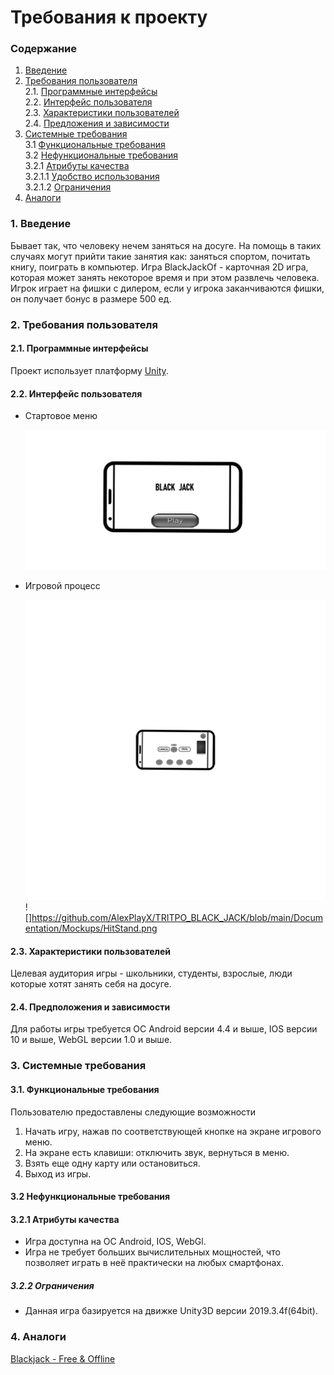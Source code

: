 # Требования к проекту
### Содержание
1. [Введение](#1)
2. [Требования пользователя](#2) <br>
  2.1. [Программные интерфейсы](#2.1) <br>
  2.2. [Интерфейс пользователя](#2.2) <br>
  2.3. [Характеристики пользователей](#2.3) <br>
  2.4. [Предложения и зависимости](#2.4) <br>
3. [Системные требования](#3) <br>
  3.1 [Функциональные требования](#3.1) <br>
  3.2 [Нефункциональные требования](#3.2) <br>
    3.2.1 [Атрибуты качества](#3.2.1) <br>
      3.2.1.1 [Удобство использования](#3.2.1) <br>
      3.2.1.2 [Ограничения](#3.2.2) <br>
 4. [Аналоги](#4) <br>
 
### 1. Введение <a name="1"></a>
Бывает так, что человеку нечем заняться на досуге. На помощь в таких случаях могут прийти такие занятия как: заняться спортом, почитать книгу, поиграть в компьютер. Игра BlackJackOf - карточная 2D игра, которая может занять некоторое время и при этом развлечь человека. Игрок играет на фишки с дилером, если у игрока заканчиваются фишки, он получает бонус в размере 500 ед.

### 2. Требования пользователя <a name="2"></a>
#### 2.1. Программные интерфейсы <a name="2.1"></a>
Проект использует платформу [Unity](https://unity.com/).

#### 2.2. Интерфейс пользователя <a name="2.2"></a>
- Стартовое меню 

  ![Стартовое меню](https://github.com/AlexPlayX/TRITPO_BLACK_JACK/blob/main/Documentation/Mockups/StartScreen.png)
  
- Игровой процесс

  ![Игровой процесс](https://github.com/AlexPlayX/TRITPO_BLACK_JACK/blob/main/Documentation/Mockups/Bet.png)
  ![]https://github.com/AlexPlayX/TRITPO_BLACK_JACK/blob/main/Documentation/Mockups/HitStand.png
  
#### 2.3. Характеристики пользователей <a name="2.3"></a>
  Целевая аудитория игры - школьники, студенты, взрослые, люди которые хотят занять себя на досуге. 
  
#### 2.4. Предположения и зависимости <a name="2.4"></a>
  Для работы игры требуется ОС Android версии 4.4 и выше, IOS версии 10 и выше, WebGL версии 1.0 и выше.
  
### 3. Системные требования <a name="3"></a>
#### 3.1. Функциональные требования <a name="3.1"></a>

Пользователю предоставлены следующие возможности

  1. Начать игру, нажав по соответствующей кнопке на экране игрового меню.
  2. На экране есть клавиши: отключить звук, вернуться в меню.
  3. Взять еще одну карту или остановиться.
  3. Выход из игры.
  
#### 3.2 Нефункциональные требования <a name="3.2"></a>

 #### 3.2.1 Атрибуты качества <a name="3.2.1"></a>
 * Игра доступна на ОС Android, IOS, WebGl. 
 * Игра не требует больших вычислительных мощностей, что позволяет играть в неё практически на любых смартфонах.
 <a name="requirements_for_ease_of_use"/>
 
 ##### 3.2.2 Ограничения <a name="3.2.2"></a>
 * Данная игра базируется на движке Unity3D версии 2019.3.4f(64bit).
 <a name="security_requirements"/>
 
### 4. Аналоги <a name="4"></a>
 [Blackjack - Free & Offline](https://play.google.com/store/apps/details?id=com.fassor.android.blackjack&hl=ru&gl=US)
